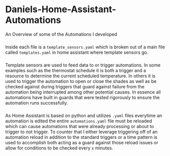 # Daniels-Home-Assistant-Automations
An Overview of some of the Automations I developed
###
Inside each file is a `template_sensors.yaml` which is broken out of a main file called `templates.yaml` in home assistant where template sensors go.
###
Template sensors are used to feed data to or trigger automations. In some examples such as the thermostat schedule it is both a trigger and a resource to determine the current scheduled temperature. In others it is used to trigger the automation to open or close the shades as well as be checked against during triggers that guard against failure from the automation being interrupted among other potential causes. In essence all automations have built in guards that were tested rigorously to ensure the automation runs successfully.
###
As Home Assistant is based on python and utilizes `.yaml` files everytime an automation is edited the entire `automations.yaml` file must be reloaded which can cause automations that were already processing or about to trigger to not trigger. To counter that I either leverage triggering off of an automation reload in addition to the standard triggers or a time pattern is used to accomplish both acting as a guard against those reload issues or allow for conditions to be checked every `x` minutes.
